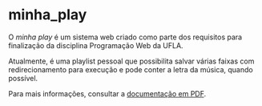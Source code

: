 # minha_play

O *minha play* é um sistema web criado como parte dos requisitos para finalização da disciplina Programação Web da UFLA.

Atualmente, é uma playlist pessoal que possibilita salvar várias faixas com redirecionamento para execução e pode conter a letra da música, quando possível.

Para mais informações, consultar a [documentação em PDF](google.com).
